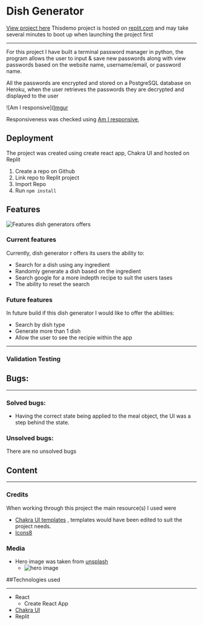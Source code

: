 # Dish Generator

[View project here](https://meal-planner.sullie.repl.co/) Thisdemo project is
hosted on [replit.com](https://replit.com/) and may take several minutes to boot
up when launching the project first

---

For this project I have built a terminal password manager in python, the program
allows the user to input & save new passwords along with view passwords based on
the website name, username/email, or password name.

All the passwords are encrypted and stored on a PostgreSQL database on Heroku,
when the user retrieves the passwords they are decrypted and displayed to the
user

![Am I responsive]([Imgur](https://i.imgur.com/oL4zcBh.png)

Responsiveness was checked using
[Am I responsive](https://ui.dev/amiresponsive?url=https://meal-planner.sullie.repl.co/),

## Deployment

The project was created using create react app, Chakra UI and hosted on Replit

1. Create a repo on Github
2. Link repo to Replit project
3. Import Repo
4. Run `npm install`

## Features

![Features dish generators offers](https://i.imgur.com/RnO5NXG.png)

### Current features

Currently, dish generator r offers its users the ability to:

- Search for a dish using any ingredient
- Randomly generate a dish based on the ingredient
- Search google for a more indepth recipe to suit the users tases
- The ability to reset the search

### Future features

In future build if this dish generator I would like to offer the abilities:

- Search by dish type
- Generate more than 1 dish
- Allow the user to see the recipie within the app

---

### Validation Testing

## Bugs:

---

### Solved bugs:

- Having the correct state being applied to the meal object, the UI was a step
  behind the state.

### Unsolved bugs:

There are no unsolved bugs

## Content

---

### Credits

When working through this project the main resource(s) I used were

- [Chakra UI templates](https://chakra-templates.dev/) , templates would have
  been edited to suit the project needs.
- [Icons8](https://icons8.com/)

### Media

- Hero image was taken from [unsplash](https://unsplash.com)
  - ![hero image](https://images.unsplash.com/photo-1504674900247-0877df9cc836?ixlib=rb-1.2.1&ixid=MnwxMjA3fDB8MHxwaG90by1wYWdlfHx8fGVufDB8fHx8&auto=format&fit=crop&w=1770&q=80)

##Technologies used

---

- React
  - Create React App
- [Chakra UI](https://chakra-ui.com/)
- Replit
